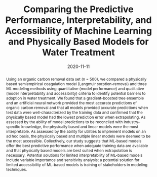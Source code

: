 ---
abstract: "Using an organic carbon removal data set (n = 500), we compared a physically based semiempirical coagulation model (Langmuir sorption-removal) and three ML modeling methods using quantitative (model performance) and qualitative (model interpretability and accessibility) criteria to identify potential barriers to adoption in water treatment. We found that a gradient-boosted tree ensemble and an artificial neural network provided the most accurate predictions of organic carbon removal and that all models provided accurate predictions when test data were well-characterized by the training data and confirmed that the physically based model had the lowest prediction error when extrapolating. As assessed by the ability of model predictions to be reconciled with industry-specific knowledge, the physically based and linear models were the most interpretable. As assessed by the ability for utilities to implement models on an ad hoc basis, the physically based and multiple linear models were deemed to be the most accessible. Collectively, our study suggests that ML-based models offer the best predictive performance when adequate training data are available and that physically based models are best suited when extrapolation is necessary. Potential solutions for limited interpretability of ML-based models include variable importance and sensitivity analysis; a potential solution for limited accessibility of ML-based models is training of stakeholders in modeling techniques."
authors: ["Dewey W. Dunnington", "Benjamin F. Trueman", "William J. Raseman", "Lindsay E. Anderson", "Graham A. Gagnon"]
date: "2020-11-11"
doi: "10.1021/acsestengg.0c00053"
featured: false
image:
  caption: ""
  focal_point: ""
  preview_only: false
projects: []
publication: "ACS ES&T Engineering"
publication_short: ""
publication_types: ["2"]
summary: ""
tags: []
title: "Comparing the Predictive Performance, Interpretability, and Accessibility of Machine Learning and Physically Based Models for Water Treatment"
url_code: ""
url_dataset: ""
url_pdf: ""
url_poster: ""
url_project: ""
url_slides: ""
url_source: ""
url_video: ""
---